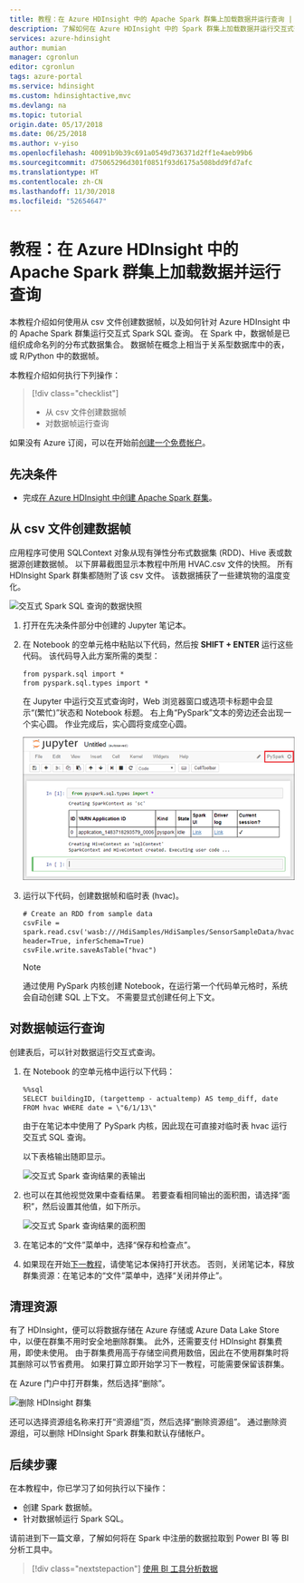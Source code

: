 ```yaml
---
title: 教程：在 Azure HDInsight 中的 Apache Spark 群集上加载数据并运行查询 | Microsoft Docs
description: 了解如何在 Azure HDInsight 中的 Spark 群集上加载数据并运行交互式查询。
services: azure-hdinsight
author: mumian
manager: cgronlun
editor: cgronlun
tags: azure-portal
ms.service: hdinsight
ms.custom: hdinsightactive,mvc
ms.devlang: na
ms.topic: tutorial
origin.date: 05/17/2018
ms.date: 06/25/2018
ms.author: v-yiso
ms.openlocfilehash: 40091b9b39c691a0549d736371d2ff1e4aeb99b6
ms.sourcegitcommit: d75065296d301f0851f93d6175a508bdd9fd7afc
ms.translationtype: HT
ms.contentlocale: zh-CN
ms.lasthandoff: 11/30/2018
ms.locfileid: "52654647"
---
```

# <a name="tutorial-load-data-and-run-queries-on-an-apache-spark-cluster-in-azure-hdinsight"></a>教程：在 Azure HDInsight 中的 Apache Spark 群集上加载数据并运行查询

本教程介绍如何使用从 csv 文件创建数据帧，以及如何针对 Azure HDInsight 中的 Apache Spark 群集运行交互式 Spark SQL 查询。 在 Spark 中，数据帧是已组织成命名列的分布式数据集合。 数据帧在概念上相当于关系型数据库中的表，或 R/Python 中的数据帧。
 
本教程介绍如何执行下列操作：
> [!div class="checklist"]
> * 从 csv 文件创建数据帧
> * 对数据帧运行查询

如果没有 Azure 订阅，可以在开始前[创建一个免费帐户](https://www.azure.cn/pricing/1rmb-trial/)。

## <a name="prerequisites"></a>先决条件

* 完成[在 Azure HDInsight 中创建 Apache Spark 群集](apache-spark-jupyter-spark-sql.md)。

## <a name="create-a-dataframe-from-a-csv-file"></a>从 csv 文件创建数据帧

应用程序可使用 SQLContext 对象从现有弹性分布式数据集 (RDD)、Hive 表或数据源创建数据帧。 以下屏幕截图显示本教程中所用 HVAC.csv 文件的快照。 所有 HDInsight Spark 群集都随附了该 csv 文件。 该数据捕获了一些建筑物的温度变化。
    
![交互式 Spark SQL 查询的数据快照](./media/apache-spark-load-data-run-query/hdinsight-spark-sample-data-interactive-spark-sql-query.png "交互式 Spark SQL 查询的数据快照")


1. 打开在先决条件部分中创建的 Jupyter 笔记本。
2. 在 Notebook 的空单元格中粘贴以下代码，然后按 **SHIFT + ENTER** 运行这些代码。 该代码导入此方案所需的类型：

    ```PySpark
    from pyspark.sql import *
    from pyspark.sql.types import *
    ```

    在 Jupyter 中运行交互式查询时，Web 浏览器窗口或选项卡标题中会显示“(繁忙)”状态和 Notebook 标题。 右上角“PySpark”文本的旁边还会出现一个实心圆。 作业完成后，实心圆将变成空心圆。

    ![交互式 Spark SQL 查询的状态](./media/apache-spark-load-data-run-query/hdinsight-spark-interactive-spark-query-status.png "交互式 Spark SQL 查询的状态")

3. 运行以下代码，创建数据帧和临时表 (hvac)。 

    ```PySpark
    # Create an RDD from sample data
    csvFile = spark.read.csv('wasb:///HdiSamples/HdiSamples/SensorSampleData/hvac/HVAC.csv', header=True, inferSchema=True)
    csvFile.write.saveAsTable("hvac")
    ```

    > [!NOTE]
    > 通过使用 PySpark 内核创建 Notebook，在运行第一个代码单元格时，系统会自动创建 SQL 上下文。 不需要显式创建任何上下文。


## <a name="run-queries-on-the-dataframe"></a>对数据帧运行查询

创建表后，可以针对数据运行交互式查询。

1. 在 Notebook 的空单元格中运行以下代码：

    ```PySpark
    %%sql
    SELECT buildingID, (targettemp - actualtemp) AS temp_diff, date FROM hvac WHERE date = \"6/1/13\"
    ```

   由于在笔记本中使用了 PySpark 内核，因此现在可直接对临时表 hvac 运行交互式 SQL 查询。

   以下表格输出随即显示。

     ![交互式 Spark 查询结果的表输出](./media/apache-spark-load-data-run-query/hdinsight-interactive-spark-query-result.png "交互式 Spark 查询结果的表输出")

9. 也可以在其他视觉效果中查看结果。 若要查看相同输出的面积图，请选择“面积”，然后设置其他值，如下所示。

    ![交互式 Spark 查询结果的面积图](./media/apache-spark-load-data-run-query/hdinsight-interactive-spark-query-result-area-chart.png "交互式 Spark 查询结果的面积图")

10. 在笔记本的“文件”菜单中，选择“保存和检查点”。 

11. 如果现在开始[下一教程](apache-spark-use-bi-tools.md)，请使笔记本保持打开状态。 否则，关闭笔记本，释放群集资源：在笔记本的“文件”菜单中，选择“关闭并停止”。

## <a name="clean-up-resources"></a>清理资源

有了 HDInsight，便可以将数据存储在 Azure 存储或 Azure Data Lake Store 中，以便在群集不用时安全地删除群集。 此外，还需要支付 HDInsight 群集费用，即使未使用。 由于群集费用高于存储空间费用数倍，因此在不使用群集时将其删除可以节省费用。 如果打算立即开始学习下一教程，可能需要保留该群集。

在 Azure 门户中打开群集，然后选择“删除”。

![删除 HDInsight 群集](./media/apache-spark-load-data-run-query/hdinsight-azure-portal-delete-cluster.png "删除 HDInsight 群集")

还可以选择资源组名称来打开“资源组”页，然后选择“删除资源组”。 通过删除资源组，可以删除 HDInsight Spark 群集和默认存储帐户。

## <a name="next-steps"></a>后续步骤

在本教程中，你已学习了如何执行以下操作：

* 创建 Spark 数据帧。
* 针对数据帧运行 Spark SQL。

请前进到下一篇文章，了解如何将在 Spark 中注册的数据拉取到 Power BI 等 BI 分析工具中。 

> [!div class="nextstepaction"]
> [使用 BI 工具分析数据](apache-spark-use-bi-tools.md)




